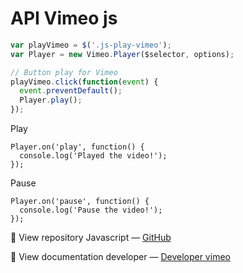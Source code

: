 # API Vimeo js

```js
var playVimeo = $('.js-play-vimeo');
var Player = new Vimeo.Player($selector, options);

// Button play for Vimeo
playVimeo.click(function(event) {
  event.preventDefault();
  Player.play();
});
```

Play
```
Player.on('play', function() {
  console.log('Played the video!');
});
```

Pause
```
Player.on('pause', function() {
  console.log('Pause the video!');
});
```

📌 View repository Javascript — [GitHub](https://github.com/vimeo/player.js)

📌 View documentation developer — [Developer vimeo](https://developer.vimeo.com/)
 

